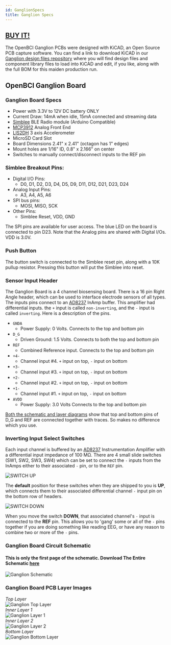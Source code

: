 ```yaml
---
id: GanglionSpecs
title: Ganglion Specs
---
```

## [BUY IT!](https://shop.openbci.com/collections/frontpage/products/ganglion-board)

The OpenBCI Ganglion PCBs were designed with KiCAD, an Open Source PCB capture software. You can find a link to download KiCAD in our [Ganglion design files repository](https://github.com/OpenBCI/Ganglion_Hardware_Design_Files) where you will find design files and component library files to load into KiCAD and edit, if you like, along with the full BOM for this maiden production run.

## OpenBCI Ganglion Board

### Ganglion Board Specs

-   Power with 3.3V to 12V DC battery ONLY
-   Current Draw: 14mA when idle, 15mA connected and streaming data
-   [Simblee](http://www.simblee.com) BLE Radio module (Arduino Compatible)
-   [MCP3912](http://www.microchip.com/wwwproducts/en/MCP3912) Analog Front End
-   [LIS2DH](http://www.st.com/en/mems-and-sensors/lis2dh.html) 3 axis Accelerometer
-   MicroSD Card Slot
-   Board Dimensions 2.41" x 2.41" (octagon has 1" edges)
-   Mount holes are 1/16" ID, 0.8" x 2.166" on center
-   Switches to manually connect/disconnect inputs to the REF pin

### Simblee Breakout Pins:

-   Digital I/O Pins:
    -   D0, D1, D2, D3, D4, D5, D9, D11, D12, D21, D23, D24
-   Analog Input Pins:
    -   A3, A4, A5, A6
-   SPI bus pins:
    -   MOSI, MISO, SCK
-   Other Pins:
    -   Simblee Reset, VDD, GND

The SPI pins are available for user access. The blue LED on the board is connected to pin D23. Note that the Analog pins are shared with Digital I/Os. VDD is 3.0V.

### Push Button

The button switch is connected to the Simblee reset pin, along with a 10K pullup resistor. Pressing this button will put the Simblee into reset.

### Sensor Input Header

The Ganglion Board is a 4 channel biosensing board. There is a 16 pin Right Angle header, which can be used to interface electrode sensors of all types. The inputs pins connect to an [AD8237](http://www.analog.com/en/products/amplifiers/instrumentation-amplifiers/ad8237.html) InAmp buffer. This amplifier had differential inputs. the `+` input is called `non-inverting`, and the `-` input is called `inverting`. Here is a description of the pins.

-   `GNDA`
    -   Power Supply: 0 Volts. Connects to the top and bottom pin
-   `D_G`
    -   Driven Ground: 1.5 Volts. Connects to both the top and bottom pin
-   `REF`
    -   Combined Reference input. Connects to the top and bottom pin
-   `+4-`
    -   Channel input #4. `+` input on top, `-` input on bottom
-   `+3-`
    -   Channel input #3. `+` input on top, `-` input on bottom
-   `+2-`
    -   Channel input #2. `+` input on top, `-` input on bottom
-   `+1-`
    -   Channel input #1. `+` input on top, `-` input on bottom
-   `AVDD`
    -   Power Supply: 3.0 Volts Connects to the top and bottom pin  

[Both the schematic and layer diagrams](../assets/GanglionImages/ganglion_schematic.png) show that top and bottom pins of D_G and REF are connected together with traces. So makes no difference which you use.

### Inverting Input Select Switches

Each input channel is buffered by an [AD8237](http://www.analog.com/media/en/technical-documentation/data-sheets/AD8237.pdf) Instrumentation Amplifier with a differential input impedance of 100 MΩ. There are 4 small slide switches (SW1, SW2, SW3, SW4) which can be set to connect the `-` inputs from the InAmps either to their associated `-` pin, or to the `REF` pin.  

![SWITCH UP](../assets/GanglionImages/ganglion_SW_UP.png)  

The **default** position for these switches when they are shipped to you is **UP**, which connects them to their associated differential channel `-` input pin on the bottom row of headers.  

![SWITCH DOWN](../assets/GanglionImages/ganglion_SW_DOWN.png)  

When you move the switch **DOWN**, that associated channel's `-` input is connected to the **REF** pin. This allows you to 'gang' some or all of the `-` pins together if you are doing something like reading EEG, or have any reason to combine two or more of the `-` pins.  

### Ganglion Board Circuit Schematic

#### This is only the first page of the schematic. Download The Entire Schematic [here](https://github.com/OpenBCI/Ganglion_Hardware_Design_Files/blob/master/Ganglion_SCH.pdf)

![Ganglion Schematic](../assets/GanglionImages/ganglion_schematic.png)

### Ganglion Board PCB Layer Images

_Top Layer_  
![Ganglion Top Layer](../assets/GanglionImages/ganglion_top.png)  
_Inner Layer 1_  
![Ganglion Layer 1](../assets/GanglionImages/ganglion_layer1.png)  
_Inner Layer 2_  
![Ganglion Layer 2](../assets/GanglionImages/ganglion_layer2.png)  
_Bottom Layer_  
![Ganglion Bottom Layer](../assets/GanglionImages/ganglion_bottom.png)  
